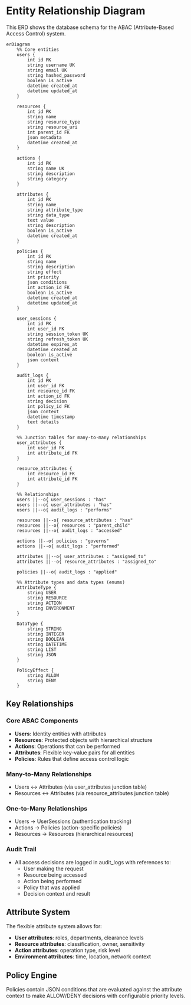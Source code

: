 # Entity Relationship Diagram

This ERD shows the database schema for the ABAC (Attribute-Based Access Control) system.

```mermaid
erDiagram
    %% Core entities
    users {
        int id PK
        string username UK
        string email UK
        string hashed_password
        boolean is_active
        datetime created_at
        datetime updated_at
    }

    resources {
        int id PK
        string name
        string resource_type
        string resource_uri
        int parent_id FK
        json metadata
        datetime created_at
    }

    actions {
        int id PK
        string name UK
        string description
        string category
    }

    attributes {
        int id PK
        string name
        string attribute_type
        string data_type
        text value
        string description
        boolean is_active
        datetime created_at
    }

    policies {
        int id PK
        string name
        string description
        string effect
        int priority
        json conditions
        int action_id FK
        boolean is_active
        datetime created_at
        datetime updated_at
    }

    user_sessions {
        int id PK
        int user_id FK
        string session_token UK
        string refresh_token UK
        datetime expires_at
        datetime created_at
        boolean is_active
        json context
    }

    audit_logs {
        int id PK
        int user_id FK
        int resource_id FK
        int action_id FK
        string decision
        int policy_id FK
        json context
        datetime timestamp
        text details
    }

    %% Junction tables for many-to-many relationships
    user_attributes {
        int user_id FK
        int attribute_id FK
    }

    resource_attributes {
        int resource_id FK
        int attribute_id FK
    }

    %% Relationships
    users ||--o{ user_sessions : "has"
    users ||--o{ user_attributes : "has"
    users ||--o{ audit_logs : "performs"

    resources ||--o{ resource_attributes : "has"
    resources ||--o{ resources : "parent_child"
    resources ||--o{ audit_logs : "accessed"

    actions ||--o{ policies : "governs"
    actions ||--o{ audit_logs : "performed"

    attributes ||--o{ user_attributes : "assigned_to"
    attributes ||--o{ resource_attributes : "assigned_to"

    policies ||--o{ audit_logs : "applied"

    %% Attribute types and data types (enums)
    AttributeType {
        string USER
        string RESOURCE
        string ACTION
        string ENVIRONMENT
    }

    DataType {
        string STRING
        string INTEGER
        string BOOLEAN
        string DATETIME
        string LIST
        string JSON
    }

    PolicyEffect {
        string ALLOW
        string DENY
    }
```

## Key Relationships

### Core ABAC Components
- **Users**: Identity entities with attributes
- **Resources**: Protected objects with hierarchical structure
- **Actions**: Operations that can be performed
- **Attributes**: Flexible key-value pairs for all entities
- **Policies**: Rules that define access control logic

### Many-to-Many Relationships
- Users ↔ Attributes (via user_attributes junction table)
- Resources ↔ Attributes (via resource_attributes junction table)

### One-to-Many Relationships
- Users → UserSessions (authentication tracking)
- Actions → Policies (action-specific policies)
- Resources → Resources (hierarchical resources)

### Audit Trail
- All access decisions are logged in audit_logs with references to:
  - User making the request
  - Resource being accessed
  - Action being performed
  - Policy that was applied
  - Decision context and result

## Attribute System
The flexible attribute system allows for:
- **User attributes**: roles, departments, clearance levels
- **Resource attributes**: classification, owner, sensitivity
- **Action attributes**: operation type, risk level
- **Environment attributes**: time, location, network context

## Policy Engine
Policies contain JSON conditions that are evaluated against the attribute context to make ALLOW/DENY decisions with configurable priority levels.